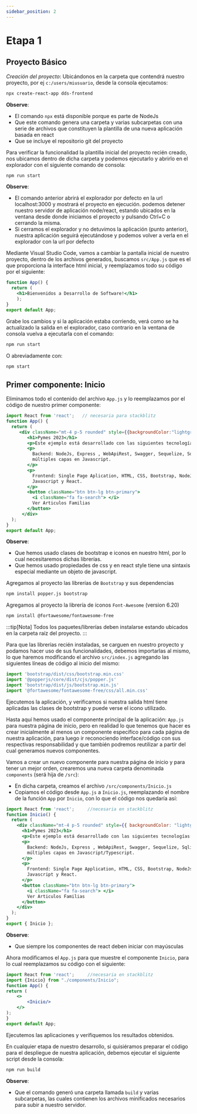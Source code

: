 ```yaml
---
sidebar_position: 2
---
```


# Etapa 1

## Proyecto Básico

_Creación del proyecto_: Ubicándonos en la carpeta que contendrá nuestro proyecto, por ej `c:/users/miusuario`, desde la consola ejecutamos:
  
```bash
npx create-react-app dds-frontend
```

**Observe**:
- El comando `npx` está disponible porque es parte de NodeJs
- Que este comando genera una carpeta y varias subcarpetas con una serie de archivos que constituyen la plantilla de una nueva aplicación basada en react
- Que se incluye el repositorio git del proyecto

Para verificar la funcionalidad la plantilla inicial del proyecto recién creado, nos ubicamos dentro de dicha carpeta y podemos ejecutarlo y abrirlo en el explorador con el siguiente comando de consola:

```bash
npm run start
```

**Observe**:
- El comando anterior abrirá el explorador por defecto en la url localhost:3000 y mostrará el proyecto en ejecución.
podemos detener nuestro servidor de aplicación node/react, estando ubicados en la ventana desde donde iniciamos el proyecto y pulsando Ctrl+C o cerrando la misma.
- Si cerramos el explorador y no detuvimos la aplicación (punto anterior), nuestra aplicación seguirá ejecutándose y podemos volver a verla en el explorador con la url por defecto

Mediante Visual Studio Code, vamos a cambiar la pantalla inicial de nuestro proyecto, dentro de los archivos generados, buscamos `src/App.js` que es el que proporciona la interface html inicial, y reemplazamos todo su código por el siguiente:
  
```jsx title="src/App.js"
function App() {
  return (
    <h1>Bienvenidos a Desarrollo de Software!</h1>
    );
}
export default App;
```

Grabe los cambios y si la aplicación estaba corriendo, verá como se ha actualizado la salida en el explorador, caso contrario en la ventana de consola vuelva a ejecutarla con el comando:

```bash
npm run start
```

O abreviadamente con:

```bash
npm start
```

## Primer componente: Inicio

Eliminamos todo el contenido del archivo `App.js` y lo reemplazamos por el código de nuestro primer componente:

```jsx title="src/App.js"
import React from 'react';   // necesaria para stackblitz
function App() {
  return (
     <div className="mt-4 p-5 rounded" style={{backgroundColor:"lightgray"}} >
        <h1>Pymes 2023</h1>
        <p>Este ejemplo está desarrollado con las siguientes tecnologías:</p>
        <p>
          Backend: NodeJs, Express , WebApiRest, Swagger, Sequelize, Sqlite y 
          múltiples capas en Javascript.
        </p>
        <p>
          Frontend: Single Page Aplication, HTML, CSS, Bootstrap, NodeJs,
          Javascript y React.
        </p>
        <button className="btn btn-lg btn-primary">
          <i className="fa fa-search"> </i>
          Ver Articulos Familias
        </button>
      </div>
  );
}
export default App;
```

**Observe**:
- Que hemos usado clases de bootstrap e iconos en nuestro html, por lo cual necesitaremos dichas librerías.
- Que hemos usado propiedades de css y en react style tiene una sintaxis especial mediante un objeto de javascript.

Agregamos al proyecto las librerías de `Bootstrap` y sus dependencias

```bash
npm install popper.js bootstrap
```

Agregamos al proyecto la librería de íconos `Font-Awesome` (version 6.20)

```bash	
npm install @fortawesome/fontawesome-free
```

:::tip[Nota] 
Todos los paquetes/librerías deben instalarse estando ubicados en la carpeta raíz del proyecto.
:::

Para que las librerías recién instaladas, se carguen en nuestro proyecto y podamos hacer uso de sus funcionalidades, debemos importarlas al mismo, lo que haremos modificando el archivo `src/index.js` agregando las siguientes líneas de código al inicio del mismo:

```jsx title="src/index.js"
import 'bootstrap/dist/css/bootstrap.min.css'
import '@popperjs/core/dist/cjs/popper.js'
import 'bootstrap/dist/js/bootstrap.min.js'
import '@fortawesome/fontawesome-free/css/all.min.css'
```

Ejecutemos la aplicación, y verificamos si nuestra salida html tiene aplicadas las clases de bootstrap y puede verse el icono utilizado.

Hasta aquí hemos usado el componente principal de la aplicación: `App.js` para nuestra página de inicio, pero en realidad lo que tenemos que hacer es crear inicialmente al menos un componente específico para cada página de nuestra aplicación, para luego ir reconociendo interface/código con sus respectivas responsabilidad y que también podremos reutilizar a partir del cual generamos nuevos componentes.

Vamos a crear un nuevo componente para nuestra página de inicio y para tener un mejor orden, crearemos una nueva carpeta denominada `components` (será hija de `/src`):
- En dicha carpeta, creamos el archivo `/src/components/Inicio.js`
- Copiamos el código desde `App.js` a `Inicio.js`, reemplazando el nombre de la función `App` por `Inicio`, con lo que el código nos quedaría así:

```jsx title="src/components/Inicio.js"
import React from 'react';     //necesaria en stackblitz 
function Inicio() {
  return (
    <div className="mt-4 p-5 rounded" style={{ backgroundColor: "lightgray" }}>
      <h1>Pymes 2023</h1>
      <p>Este ejemplo está desarrollado con las siguientes tecnologías:</p>
      <p>
        Backend: NodeJs, Express , WebApiRest, Swagger, Sequelize, Sqlite
        múltiples capas en Javascript/Typescript.
      </p>
      <p>
        Frontend: Single Page Application, HTML, CSS, Bootstrap, NodeJs,
        Javascript y React.
      </p>
      <button className="btn btn-lg btn-primary">
        <i className="fa fa-search"> </i>
        Ver Articulos Familias
      </button>
    </div>
  );
}
export { Inicio };
```

**Observe**:
- Que siempre los componentes de react deben iniciar con mayúsculas

Ahora modificamos el `App.js` para que muestre el componente `Inicio`, para lo cual reemplazamos su código con el siguiente:
  
```jsx title="src/App.js"
import React from 'react';     //necesaria en stackblitz 
import {Inicio} from "./components/Inicio";
function App() {
return (
    <>
        <Inicio/>
    </>
);
}
export default App;
```

Ejecutemos las aplicaciones y verifiquemos los resultados obtenidos.

En cualquier etapa de nuestro desarrollo, si quisiéramos preparar el código para el despliegue de nuestra aplicación, debemos ejecutar el siguiente script desde la consola:

```bash
npm run build
```

**Observe**:
- Que el comando generó una carpeta llamada `build` y varias subcarpetas, las cuales contienen los archivos minificados necesarios para subir a nuestro servidor.
